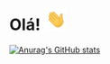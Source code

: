 # Olá! <img src="https://github.com/gherrerar/gherrerar/blob/main/img/wave.gif" width="40px">

[![Anurag's GitHub stats](https://github-readme-stats.vercel.app/api?username=gherrerar&hide=stars&count_private=true&show_icons=true&theme=tokyonight)](https://github.com/anuraghazra/github-readme-stats)
